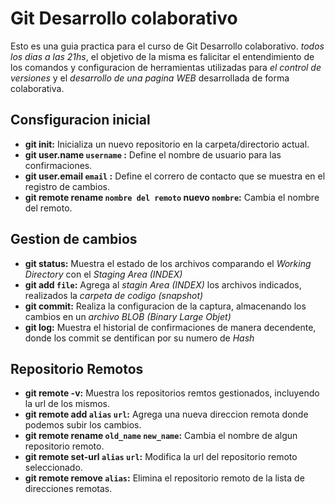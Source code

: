 # Git Desarrollo colaborativo
Esto es una guia practica para el curso de Git Desarrollo colaborativo. _todos los dias a las 21hs_, el objetivo de la misma es falicitar el entendimiento de los comandos y configuracion de herramientas utilizadas para _el control de versiones_ y  el _desarrollo de una pagina WEB_ desarrollada de forma colaborativa.
## Consfiguracion inicial

* __git init:__ Inicializa un nuevo repositorio en la carpeta/directorio actual.
* __git user.name `username` :__ Define el nombre de usuario para las confirmaciones.
* __git user.email `email` :__ Define el correro de contacto que se muestra en el registro de cambios.
* __git remote rename `nombre del remoto` nuevo `nombre`:__ Cambia el nombre del remoto.
## Gestion de cambios
* __git status:__ Muestra el estado de los archivos comparando el _Working Directory_ con el _Staging Area (INDEX)_
* __git add `file`:__ Agrega al _stagin Area (INDEX)_ los archivos indicados, realizados la _carpeta de codigo (snapshot)_
* __git commit:__ Realiza la configuracion de la captura, almacenando los cambios en un _archivo BLOB (Binary Large Objet)_
* __git log:__ Muestra el historial de confirmaciones de manera decendente, donde los commit se dentifican por su numero de _Hash_

## Repositorio Remotos

* __git remote -v:__ Muestra los repositorios remtos gestionados, incluyendo la url de los mismos.
* __git remote add `alias` `url`:__ Agrega una nueva direccion remota donde podemos subir los cambios.
* __git remote rename `old_name` `new_name`:__ Cambia el nombre de algun repositorio remoto.
* __git remote set-url `alias` `url`:__ Modifica la url del repositorio remoto seleccionado.
* __git remote remove `alias`:__ Elimina el repositorio remoto de la lista de direcciones remotas.